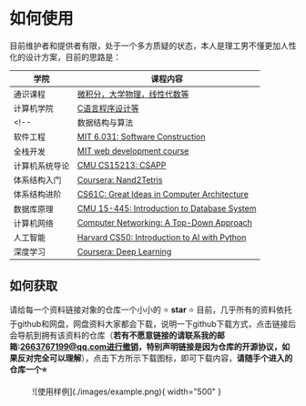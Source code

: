 # 如何使用

目前维护者和提供者有限，处于一个多方质疑的状态，本人是理工男不懂更加人性化的设计方案，目前的思路是：


|学院    |课程内容                                          |
|-------------|-------------------------------------------------|
|通识课程|[微积分，大学物理，线性代数等](./通识课程/index.md)|
|计算机学院|[C语言程序设计等](./计算机学院/index.md)|
<!-- |数据结构与算法 |[Coursera: Algorithms I & II](数据结构与算法/Algo.md)|
|软件工程      |[MIT 6.031: Software Construction](软件工程/6031.md)|
|全栈开发      |[MIT web development course](Web开发/mitweb.md)|
|计算机系统导论 |[CMU CS15213: CSAPP](计算机系统基础/CSAPP.md)|
|体系结构入门   |[Coursera: Nand2Tetris](./体系结构/N2T.md)       |
|体系结构进阶   |[CS61C: Great Ideas in Computer Architecture](./体系结构/CS61C.md)|
|数据库原理     |[CMU 15-445: Introduction to Database System](数据库系统/15445.md)|
|计算机网络     |[Computer Networking: A Top-Down Approach](./计算机网络/topdown.md)|
|人工智能      |[Harvard CS50: Introduction to AI with Python](人工智能/CS50.md)|
|深度学习      |[Coursera: Deep Learning](深度学习/CS230.md)| -->

## 如何获取

请给每一个资料链接对象的仓库一个小小的 ⭐ **star** ⭐
目前，几乎所有的资料依托于github和网盘，网盘资料大家都会下载，说明一下github下载方式，点击链接后会导航到拥有该资料的仓库（**若有不愿意链接的请联系我的邮箱:2663767199@qq.com进行撤销，特别声明链接是因为仓库的开源协议，如果反对完全可以理解**），点击下方所示下载图标，即可下载内容，**请随手个进入的仓库一个⭐**
<figure markdown>
  ![使用样例](./images/example.png){ width="500" }
</figure>


<!-- ## 心有所属

如果你对于计算机领域的核心专业课都掌握得相当扎实，而且已经确定了自己的工作或研究方向，那么书中还有很多未在 [一份仅供参考的CS学习规划](./CS学习规划.md) 提到的课程供你探索。

随着贡献者的不断增多，左侧的目录中将不断增加新的分支，例如 **机器学习进阶** 和 **机器学习系统**。并且同一个分支下都有若干同类型课程，它们来自不同的学校，有着不同的侧重点和课程实验，例如 **操作系统** 分支下就包含了麻省理工、伯克利、南京大学还有哈工大四所学校的课程。如果你想深耕一个领域，那么学习这些同类的课程会给你不同的视角来看待类似的知识。同时，本书作者还计划联系一些相关领域的科研工作者来分享某个细分领域的科研学习路径，让 CS自学指南 在追求广度的同时，实现深度上的提高。

如果你想贡献这方面的内容，欢迎和作者邮件联系 [zhongyinmin@pku.edu.cn](mailto:zhongyinmin@pku.edu.cn) -->
